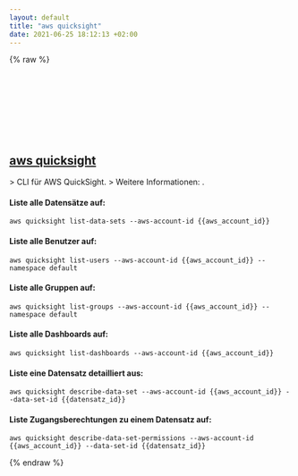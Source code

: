 ```yaml
---
layout: default
title: "aws quicksight"
date: 2021-06-25 18:12:13 +02:00
---
```

{% raw %}
<h2 id="aws-quicksight">
  <a href="/de/common/aws-quicksight.html">aws quicksight</a> <a href="#aws-quicksight"><svg class="icon">
    <use href="/assets/images/unicode_sprite.svg#link" />
  </svg></a>
</h2>
> CLI für AWS QuickSight.
> Weitere Informationen: <https://docs.aws.amazon.com/cli/latest/reference/quicksight/>.

#### Liste alle Datensätze auf:
```shell
aws quicksight list-data-sets --aws-account-id {{aws_account_id}}
```
#### Liste alle Benutzer auf:
```shell
aws quicksight list-users --aws-account-id {{aws_account_id}} --namespace default
```
#### Liste alle Gruppen auf:
```shell
aws quicksight list-groups --aws-account-id {{aws_account_id}} --namespace default
```
#### Liste alle Dashboards auf:
```shell
aws quicksight list-dashboards --aws-account-id {{aws_account_id}}
```
#### Liste eine Datensatz detailliert aus:
```shell
aws quicksight describe-data-set --aws-account-id {{aws_account_id}} --data-set-id {{datensatz_id}}
```
#### Liste Zugangsberechtungen zu einem Datensatz auf:
```shell
aws quicksight describe-data-set-permissions --aws-account-id {{aws_account_id}} --data-set-id {{datensatz_id}}
```
{% endraw %}